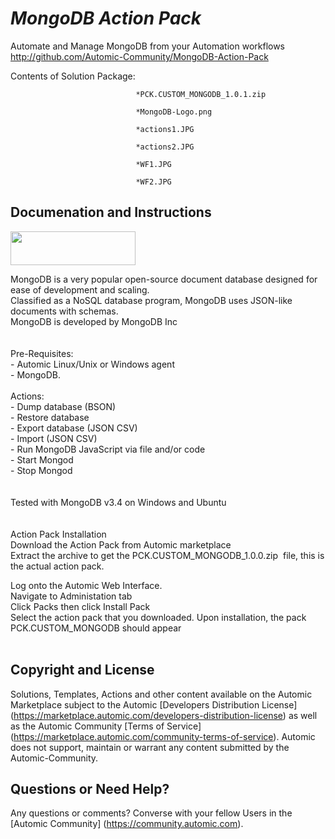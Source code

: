 *MongoDB Action Pack*
=============


Automate and Manage MongoDB from your Automation workflows
http://github.com/Automic-Community/MongoDB-Action-Pack

<!-- List of attached files -->
Contents of Solution Package:

						
								*PCK.CUSTOM_MONGODB_1.0.1.zip
								
								*MongoDB-Logo.png
								
								*actions1.JPG
								
								*actions2.JPG
								
								*WF1.JPG
								
								*WF2.JPG
								
						


Documenation and Instructions
---

<p><img src="https://448bb31d92917ba3390f-4a8f48d20b0d8c78b979208d38d37653.ssl.cf1.rackcdn.com/825/screenshots/MongoDB-Logo.png" alt="" width="200" height="54" /></p>
<p>MongoDB is a very popular open-source document database designed for ease of development and scaling.<br />Classified as a NoSQL database program, MongoDB uses JSON-like documents with schemas. <br />MongoDB is developed by MongoDB Inc<br /><br /><br />Pre-Requisites:<br />- Automic Linux/Unix or Windows agent<br />- MongoDB. <br /><br />Actions:<br />- Dump database (BSON)<br />- Restore database<br />- Export database (JSON CSV)<br />- Import (JSON CSV)<br />- Run MongoDB JavaScript via file and/or code<br />- Start Mongod<br />- Stop Mongod<br /><br /><br />Tested with MongoDB v3.4 on Windows and Ubuntu<br /><br /><br />Action Pack Installation<br />Download the Action Pack from Automic marketplace<br />Extract the archive to get the PCK.CUSTOM_MONGODB_1.0.0.zip&nbsp; file, this is the actual action pack.</p>
<p>Log onto the Automic Web Interface.<br />Navigate to Administation tab<br />Click Packs then click Install Pack<br />Select the action pack that you downloaded. Upon installation, the pack PCK.CUSTOM_MONGODB should appear<br /><br /></p>

Copyright and License
---

Solutions, Templates, Actions and other content available on the Automic Marketplace subject to the Automic [Developers Distribution License] (https://marketplace.automic.com/developers-distribution-license) as well as the Automic Community [Terms of Service] (https://marketplace.automic.com/community-terms-of-service).
Automic does not support, maintain or warrant any content submitted by the Automic-Community.



Questions or Need Help? 
---
Any questions or comments? Converse with your fellow Users in the [Automic Community] (https://community.automic.com).